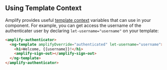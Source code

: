 ## Using Template Context

Amplify provides useful [template context](https://angular.io/api/common/NgTemplateOutlet) variables that can use in your component. For example, you can get access the username of the authenticater user by declaring `let-username="username"` on your template:

```html
<amplify-authenticator>
  <ng-template amplifyOverride="authenticated" let-username="username">
    <h1>Welcome, {{username}}!</h1>
    <amplify-sign-out></amplify-sign-out>
  </ng-template>
</amplify-authenticator>
```
